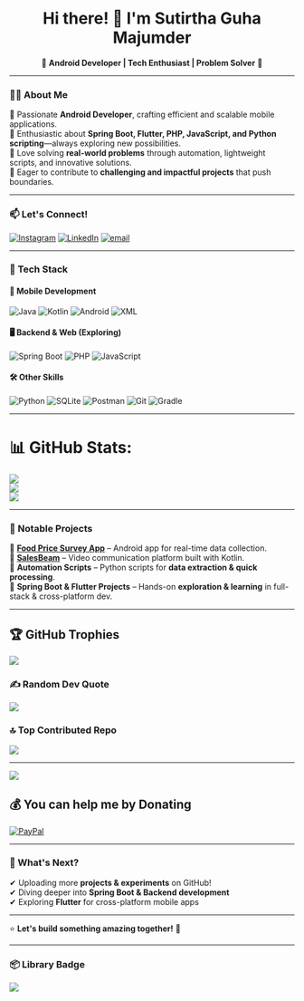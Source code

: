 <h1 align="center">Hi there! 👋 I'm Sutirtha Guha Majumder</h1>

<p align="center">
🚀 <strong>Android Developer | Tech Enthusiast | Problem Solver</strong> 🚀  
</p>

---

### 👨‍💻 About Me  
🔹 Passionate **Android Developer**, crafting efficient and scalable mobile applications.  
🔹 Enthusiastic about **Spring Boot, Flutter, PHP, JavaScript, and Python scripting**—always exploring new possibilities.  
🔹 Love solving **real-world problems** through automation, lightweight scripts, and innovative solutions.  
🔹 Eager to contribute to **challenging and impactful projects** that push boundaries.  

---

### 📫 Let's Connect!  
[![Instagram](https://img.shields.io/badge/Instagram-%23E4405F.svg?logo=Instagram&logoColor=white)](https://instagram.com/iam_sgm_10) [![LinkedIn](https://img.shields.io/badge/LinkedIn-%230077B5.svg?logo=linkedin&logoColor=white)](https://linkedin.com/in/iamsutirtha) [![email](https://img.shields.io/badge/Email-D14836?logo=gmail&logoColor=white)](mailto:iamsgm10@gmail.com)

---

### 🔧 Tech Stack  
#### 📱 **Mobile Development**
![Java](https://img.shields.io/badge/Java-007396?style=for-the-badge&logo=java&logoColor=white)
![Kotlin](https://img.shields.io/badge/Kotlin-0095D5?style=for-the-badge&logo=kotlin&logoColor=white)
![Android](https://img.shields.io/badge/Android-3DDC84?style=for-the-badge&logo=android&logoColor=white)
![XML](https://img.shields.io/badge/XML-EB5E28?style=for-the-badge&logo=xml&logoColor=white)

#### 🖥 **Backend & Web (Exploring)**
![Spring Boot](https://img.shields.io/badge/Spring_Boot-6DB33F?style=for-the-badge&logo=spring-boot&logoColor=white)
![PHP](https://img.shields.io/badge/PHP-777BB4?style=for-the-badge&logo=php&logoColor=white)
![JavaScript](https://img.shields.io/badge/JavaScript-F7DF1E?style=for-the-badge&logo=javascript&logoColor=black)

#### 🛠 **Other Skills**
![Python](https://img.shields.io/badge/Python-3776AB?style=for-the-badge&logo=python&logoColor=white)
![SQLite](https://img.shields.io/badge/SQLite-003B57?style=for-the-badge&logo=sqlite&logoColor=white)
![Postman](https://img.shields.io/badge/Postman-FF6C37?style=for-the-badge&logo=postman&logoColor=white)
![Git](https://img.shields.io/badge/Git-F05032?style=for-the-badge&logo=git&logoColor=white)
![Gradle](https://img.shields.io/badge/Gradle-02303A?style=for-the-badge&logo=gradle&logoColor=white)

---

# 📊 GitHub Stats:
![](https://github-readme-stats.vercel.app/api?username=imSutirtha&theme=blue-green&hide_border=false&include_all_commits=true&count_private=true)<br/>
![](https://nirzak-streak-stats.vercel.app/?user=imSutirtha&theme=blue-green&hide_border=false)<br/>
![](https://github-readme-stats.vercel.app/api/top-langs/?username=imSutirtha&theme=blue-green&hide_border=false&include_all_commits=true&count_private=true&layout=compact)

---

### 📌 Notable Projects  
🔹 **[Food Price Survey App](https://play.google.com/store/apps/details?id=com.trackbee.foodpricesurvey)** – Android app for real-time data collection.  
🔹 **[SalesBeam](https://play.google.com/store/apps/details?id=io.salesbeam.app)** – Video communication platform built with Kotlin.  
🔹 **Automation Scripts** – Python scripts for **data extraction & quick processing**.  
🔹 **Spring Boot & Flutter Projects** – Hands-on **exploration & learning** in full-stack & cross-platform dev.  

---

## 🏆 GitHub Trophies
![](https://github-profile-trophy.vercel.app/?username=imSutirtha&theme=radical&no-frame=false&no-bg=true&margin-w=4)

### ✍️ Random Dev Quote
![](https://quotes-github-readme.vercel.app/api?type=horizontal&theme=radical)

### 🔝 Top Contributed Repo
![](https://github-contributor-stats.vercel.app/api?username=imSutirtha&limit=5&theme=dark&combine_all_yearly_contributions=true)

---
[![](https://visitcount.itsvg.in/api?id=imSutirtha&icon=1&color=0)](https://visitcount.itsvg.in)

## 💰 You can help me by Donating
[![PayPal](https://img.shields.io/badge/PayPal-00457C?style=for-the-badge&logo=paypal&logoColor=white)](https://paypal.me/https://paypal.me/iamsgm10?country.x=IN&locale.x=en_GB)

---

### 🚀 What's Next?  
✔ Uploading more **projects & experiments** on GitHub!  
✔ Diving deeper into **Spring Boot & Backend development**  
✔ Exploring **Flutter** for cross-platform mobile apps  

---

⭐ **Let's build something amazing together!** 🚀

---

### 📦 Library Badge
[![](https://jitpack.io/v/imSutirtha/PermissionChecker.svg)](https://jitpack.io/#imSutirtha/PermissionChecker)
